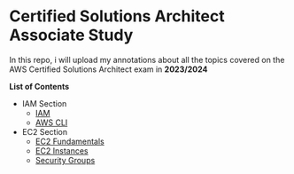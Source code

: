 # Certified Solutions Architect Associate Study 

In this repo, i will upload my annotations about all the topics covered on the AWS Certified Solutions Architect exam in **2023/2024**

**List of Contents**
* IAM Section
    * [IAM](https://github.com/felipeNeves93/certified-solutions-architect-associate-study/blob/master/iam-aws%20cli/iam-topics.md)
    * [AWS CLI](https://github.com/felipeNeves93/certified-solutions-architect-associate-study/blob/master/iam-aws%20cli/aws-cli-topics.md)
* EC2 Section
    * [EC2 Fundamentals](https://github.com/felipeNeves93/certified-solutions-architect-associate-study/blob/master/ec2/ec2-fundamentals.md)
    * [EC2 Instances](https://github.com/felipeNeves93/certified-solutions-architect-associate-study/blob/master/ec2/ec2-instances.md)
    * [Security Groups](https://github.com/felipeNeves93/certified-solutions-architect-associate-study/blob/master/ec2/security-groups.md)


